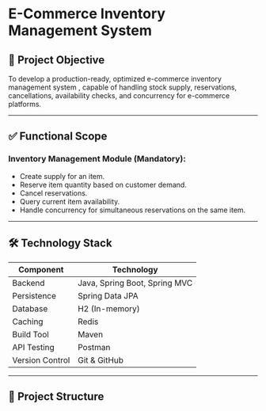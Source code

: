 # E-Commerce Inventory Management System

## 📌 Project Objective

To develop a production-ready, optimized  e-commerce inventory management system , capable of handling stock supply, reservations, cancellations, availability checks, and concurrency for e-commerce platforms.

---

## ✅ Functional Scope

### Inventory Management Module (Mandatory):
- Create supply for an item.
- Reserve item quantity based on customer demand.
- Cancel reservations.
- Query current item availability.
- Handle concurrency for simultaneous reservations on the same item.

---

## 🛠️ Technology Stack

| Component       | Technology                         |
|----------------|------------------------------------|
| Backend         | Java, Spring Boot, Spring MVC      |
| Persistence     | Spring Data JPA                    |
| Database        | H2 (In-memory)                     |
| Caching         | Redis                              |
| Build Tool      | Maven                              |
| API Testing     | Postman           |
| Version Control | Git & GitHub                       |

---

## 🧩 Project Structure

